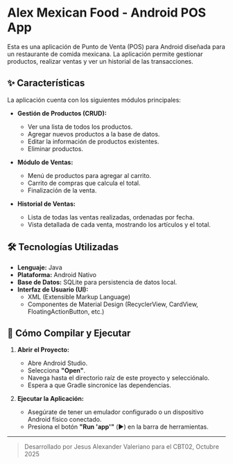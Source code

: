 # Alex Mexican Food - Android POS App

Esta es una aplicación de Punto de Venta (POS) para Android diseñada para un restaurante de comida mexicana. La aplicación permite gestionar productos, realizar ventas y ver un historial de las transacciones.

## ✨ Características

La aplicación cuenta con los siguientes módulos principales:

*   **Gestión de Productos (CRUD):**
    *   Ver una lista de todos los productos.
    *   Agregar nuevos productos a la base de datos.
    *   Editar la información de productos existentes.
    *   Eliminar productos.

*   **Módulo de Ventas:**
    *   Menú de productos para agregar al carrito.
    *   Carrito de compras que calcula el total.
    *   Finalización de la venta.

*   **Historial de Ventas:**
    *   Lista de todas las ventas realizadas, ordenadas por fecha.
    *   Vista detallada de cada venta, mostrando los artículos y el total.

## 🛠️ Tecnologías Utilizadas

*   **Lenguaje:** Java
*   **Plataforma:** Android Nativo
*   **Base de Datos:** SQLite para persistencia de datos local.
*   **Interfaz de Usuario (UI):**
    *   XML (Extensible Markup Language)
    *   Componentes de Material Design (RecyclerView, CardView, FloatingActionButton, etc.)

## 🚀 Cómo Compilar y Ejecutar

1.  **Abrir el Proyecto:**
    *   Abre Android Studio.
    *   Selecciona **"Open"**.
    *   Navega hasta el directorio raíz de este proyecto y selecciónalo.
    *   Espera a que Gradle sincronice las dependencias.

2.  **Ejecutar la Aplicación:**
    *   Asegúrate de tener un emulador configurado o un dispositivo Android físico conectado.
    *   Presiona el botón **"Run 'app'"** (▶️) en la barra de herramientas.

---

> Desarrollado por Jesus Alexander Valeriano para el CBT02, Octubre 2025
